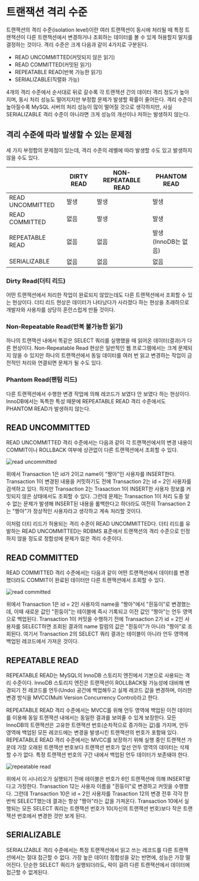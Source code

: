 # 트랜잭션 격리 수준
트랜잭션의 격리 수준(isolation level)이란 여러 트랜잭션이 동시에 처리될 때 특정 트랜잭션이 다른 트랜잭션에서 변경하거나 조회하는 데이터를 볼 수 있게 허용할지 말지를 결정하는 것이다.
격리 수준은 크게 다음과 같이 4가지로 구분된다.

- READ UNCOMMITTED(커밋되지 않은 읽기)
- READ COMMITTED(커밋된 읽기)
- REPEATABLE READ(반복 가능한 읽기)
- SERIALIZABLE(직렬화 가능)

4개의 격리 수준에서 순서대로 뒤로 갈수록 각 트랜잭션 간의 데이터 격리 정도가 높아지며, 동시 처리 성능도 떨어지지만 부정합 문제가 발생할 확률이 줄어든다.
격리 수준이 높아질수록 MySQL 서버의 처리 성능이 많이 떨어질 것으로 생각하지만, 사실 SERIALIZABLE 격리 수준이 아니라면 크게 성능의 개선이나 저하는 발생하지 않는다.

## 격리 수준에 따라 발생할 수 있는 문제점
세 가지 부정합의 문제점이 있는데, 격리 수준의 레벨에 따라 발생할 수도 있고 발생하지 않을 수도 있다.

| |DIRTY READ|NON-REPEATABLE READ|PHANTOM READ|
|---|---|---|---|
|READ UNCOMMITTED|발생|발생|발생|
|READ COMMITTED|없음|발생|발생|
|REPEATABLE READ|없음|없음|발생<br>(InnoDB는 없음)|
|SERIALIZABLE|없음|없음|없음|

### Dirty Read(더티 리드)
어떤 트랜잭션에서 처리한 작업이 완료되지 않았는데도 다른 트랜잭션에서 조회할 수 있는 현상이다. 
더티 리드 현상은 데이터가 나타났다가 사라졌다 하는 현상을 초래하므로 개발자와 사용자를 상당히 혼란스럽게 만들 것이다.

### Non-Repeatable Read(반복 불가능한 읽기)
하나의 트랜잭션 내에서 똑같은 SELECT 쿼리를 실행했을 때 읽어온 데이터(결과)가 다른 현상이다. 
Non-Repeatable Read 현상은 일반적인 웹 프로그램에서는 크게 문제되지 않을 수 있지만 하나의 트랜잭션에서 동일 데이터를 여러 번 읽고 변경하는 작업이 금전적인 처리와 연결되면 문제가 될 수도 있다.

### Phantom Read(팬텀 리드)
다른 트랜잭션에서 수행한 변경 작업에 의해 레코드가 보였다 안 보였다 하는 현상이다. 
InnoDB에서는 독특한 특성 때문에 REPEATABLE READ 격리 수준에서도 PHANTOM READ가 발생하지 않는다.

## READ UNCOMMITTED
READ UNCOMMITTED 격리 수준에서는 다음과 같이 각 트랜잭션에서의 변경 내용이 COMMIT이나 ROLLBACK 여부에 상관없이 다른 트랜잭션에서 조회할 수 있다.

![read uncommitted](https://user-images.githubusercontent.com/47477359/211150364-575000e9-5f92-48a7-af35-de90c430c1c5.png)

위에서 Transaction 1은 id가 2이고 name이 "짱아"인 사용자를 INSERT한다.
Transaction 1이 변경된 내용을 커밋하기도 전에 Transaction 2는 id = 2인 사용자를 검색하고 있다.
하지만 Transaction 2는 Trasaction 1이 INSERT한 사용자 정보를 커밋되지 않은 상태에서도 조회할 수 있다.
그런데 문제는 Transaction 1이 처리 도중 알 수 없는 문제가 발생해 INSERT된 내용을 롤백한다고 하더라도 여전히 Transaction 2는 "짱아"가 정상적인 사용자라고 생각하고 계속 처리할 것이다.

이처럼 더티 리드가 허용되는 격리 수준이 READ UNCOMMITTED다. 
더티 리드를 유발하는 READ UNCOMMITTED는 RDBMS 표준에서 트랜잭션의 격리 수준으로 인정하지 않을 정도로 정합성에 문제가 많은 격리 수준이다. 

## READ COMMITTED
READ COMMITTED 격리 수준에서는 다음과 같이 어떤 트랜잭션에서 데이터를 변경했더라도 COMMIT이 완료된 데이터만 다른 트랜잭션에서 조회할 수 있다.

![read committed](https://user-images.githubusercontent.com/47477359/211150362-613c1a96-9208-42e4-aa43-3b37f011e3c9.png)

위에서 Transaction 1은 id = 2인 사용자의 name을 "짱아"에서 "흰둥이"로 변경했는데, 이때 새로운 값인 "흰둥이"는 테이블에 즉시 기록되고 이전 값인 "짱아"는 언두 영역으로 백업된다. 
Transaction 1이 커밋을 수행하기 전에 Transaction 2가 id = 2인 사용자를 SELECT하면 조회된 결과의 name 칼럼의 값은 "흰둥이"가 아니라 "짱아"로 조회된다. 
여기서 Transaction 2의 SELECT 쿼리 결과는 테이블이 아니라 언두 영역에 백업된 레코드에서 가져온 것이다.

## REPEATABLE READ
REPEATABLE READ는 MySQL의 InnoDB 스토리지 엔진에서 기본으로 사용되는 격리 수준이다. 
InnoDB 스토리지 엔진은 트랜잭션이 ROLLBACK될 가능성에 대비해 변경되기 전 레코드를 언두(Undo) 공간에 백업해두고 실제 레코드 값을 변경하며, 이러한 변경 방식을 MVCC(Multi Version Concurrency Control)라고 한다. 

REPEATABLE READ 격리 수준에서는 MVCC를 위해 언두 영역에 백업된 이전 데이터를 이용해 동일 트랜잭션 내에서는 동일한 결과를 보여줄 수 있게 보장한다. 
모든 InnoDB의 트랜잭션은 고유한 트랜잭션 번호(순차적으로 증가하는 값)를 가지며, 언두 영역에 백업된 모든 레코드에는 변경을 발생시킨 트랜잭션의 번호가 포함돼 있다. 
REPEATABLE READ 격리 수준에서는 MVCC를 보장하기 위해 실행 중인 트랜잭션 가운데 가장 오래된 트랜잭션 번호보다 트랜잭션 번호가 앞선 언두 영역의 데이터는 삭제할 수가 없다. 
특정 트랜잭션 번호의 구간 내에서 백업된 언두 데이터가 보존돼야 한다.

![repeatable read](https://user-images.githubusercontent.com/47477359/211150367-851f3655-cece-4328-a962-571e19ac8f95.png)

위에서 이 시나리오가 실행되기 전에 테이블은 번호가 6인 트랜잭션에 의해 INSERT됐다고 가정한다. 
Transaction 12는 사용자 이름을 "흰둥이"로 변경하고 커밋을 수행했다. 
그런데 Transaction 10은 id = 2인 사용자를 Trasaction 12의 변경 전후 각각 한 번씩 SELECT했는데 결과는 항상 "짱아"라는 값을 가져온다. 
Transaction 10에서 실행되는 모든 SELECT 쿼리는 트랜잭션 번호가 10(자신의 트랜잭션 번호)보다 작은 트랜잭션 번호에서 변경한 것만 보게 된다.

## SERIALIZABLE
SERIALIZABLE 격리 수준에서는 특정 트랜잭션에서 읽고 쓰는 레코드를 다른 트랜잭션에서는 절대 접근할 수 없다. 
가장 높은 데이터 정합성을 갖는 반면에, 성능은 가장 떨어진다. 
단순한 SELECT 쿼리가 실행되더라도, 락이 걸려 다른 트랜잭션에서 데이터에 접근할 수 없게된다.
